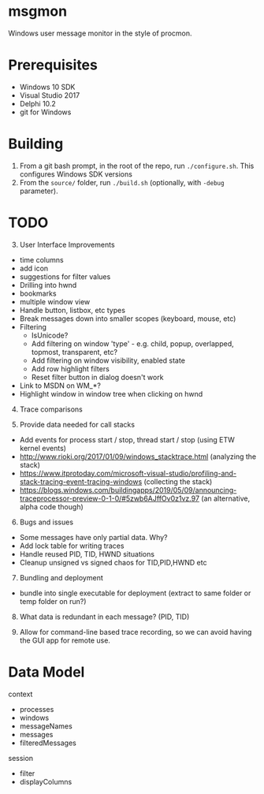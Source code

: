 # msgmon

Windows user message monitor in the style of procmon.

# Prerequisites

* Windows 10 SDK
* Visual Studio 2017
* Delphi 10.2
* git for Windows

# Building

1. From a git bash prompt, in the root of the repo, run `./configure.sh`. This configures Windows SDK versions
2. From the `source/` folder, run `./build.sh` (optionally, with `-debug` parameter).

# TODO

3. User Interface Improvements
  - time columns
  - add icon
  - suggestions for filter values
  - Drilling into hwnd
  - bookmarks
  - multiple window view
  - Handle button, listbox, etc types
  - Break messages down into smaller scopes (keyboard, mouse, etc)
  - Filtering
    - IsUnicode?
    - Add filtering on window 'type' - e.g. child, popup, overlapped, topmost, transparent, etc?
    - Add filtering on window visibility, enabled state
    - Add row highlight filters
    - Reset filter button in dialog doesn't work
  - Link to MSDN on WM_*?
  - Highlight window in window tree when clicking on hwnd

4. Trace comparisons

5. Provide data needed for call stacks
  - Add events for process start / stop, thread start / stop (using ETW kernel events)
  - http://www.rioki.org/2017/01/09/windows_stacktrace.html (analyzing the stack)
  - https://www.itprotoday.com/microsoft-visual-studio/profiling-and-stack-tracing-event-tracing-windows (collecting the stack)
  - https://blogs.windows.com/buildingapps/2019/05/09/announcing-traceprocessor-preview-0-1-0/#5zwb6AJffOv0z1vz.97 (an alternative, alpha code though)

6. Bugs and issues
  - Some messages have only partial data. Why?
  - Add lock table for writing traces
  - Handle reused PID, TID, HWND situations
  - Cleanup unsigned vs signed chaos for TID,PID,HWND etc

7. Bundling and deployment
  - bundle into single executable for deployment (extract to same folder or temp folder on run?)
 
8. What data is redundant in each message? (PID, TID)

9. Allow for command-line based trace recording, so we can avoid having the GUI app for remote use.

# Data Model

 context
   - processes
   - windows
   - messageNames
   - messages
   - filteredMessages
 
 session
   - filter
   - displayColumns
 
